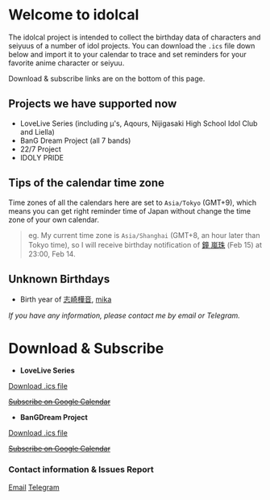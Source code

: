 # Welcome to idolcal

The idolcal project is intended to collect the birthday data of characters and seiyuus of a number of idol projects. You can download the `.ics` file down below and import it to your calendar to trace and set reminders for your favorite anime character or seiyuu.

Download & subscribe links are on the bottom of this page.

## Projects we have supported now

- LoveLive Series (including μ's, Aqours, Nijigasaki High School Idol Club and Liella)
- BanG Dream Project (all 7 bands)
- 22/7 Project
- IDOLY PRIDE

## Tips of the calendar time zone

Time zones of all the calendars here are set to `Asia/Tokyo` (GMT+9), which means  you can get right reminder time of Japan without change the time zone of your own calendar.

> eg. My current time zone is `Asia/Shanghai` (GMT+8, an hour later than Tokyo time), so I will receive birthday notification of [鐘 嵐珠](https://lovelive-as.bushimo.jp/member/lanzhu/) (Feb 15) at 23:00, Feb 14.

## Unknown Birthdays

- Birth year of [志崎樺音](http://acecrew.co.jp/artist/shizakikanon.html), [mika](http://acecrew.co.jp/artist/mika.html)

_If you have any information, please contact me by email or Telegram._

# **Download & Subscribe**

- **LoveLive Series**

[Download .ics file](calendar/LoveLive.ics)

[~~Subscribe on Google Calendar~~](example.com)

- **BanGDream Project**

[Download .ics file](calendar/BanGDream.ics)

[~~Subscribe on Google Calendar~~](example.com)

### Contact information & Issues Report

[Email](mailto:Liyuu@outlook.jp)
[Telegram](https://t.me/Pain4Din0)
